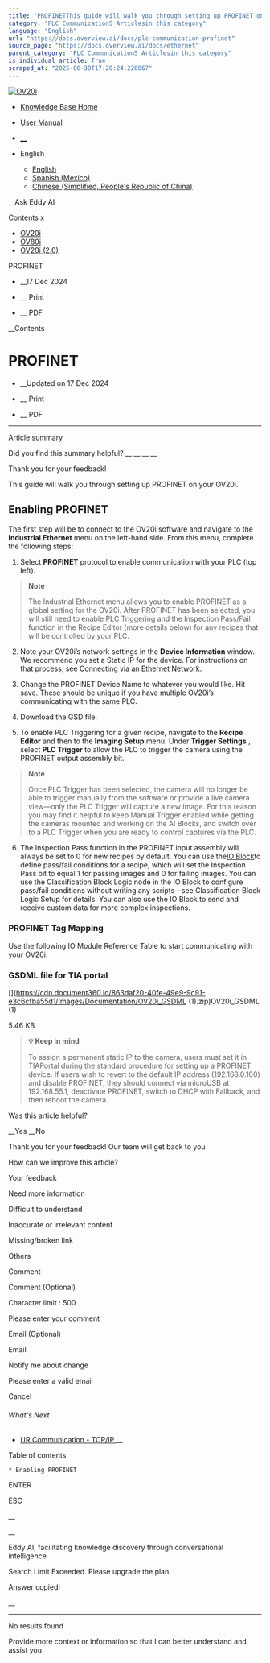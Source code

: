 ```yaml
---
title: "PROFINETThis guide will walk you through setting up PROFINET on your OV20i. Enabling PROFINET The first step will be to connect to the OV20i software and navigate to the Industrial Ethernet menu on the left-hand side. From this menu, complete the..."
category: "PLC Communication5 Articlesin this category"
language: "English"
url: "https://docs.overview.ai/docs/plc-communication-profinet"
source_page: "https://docs.overview.ai/docs/ethernet"
parent_category: "PLC Communication5 Articlesin this category"
is_individual_article: True
scraped_at: "2025-06-30T17:20:24.226867"
---
```


[ ![OV20i](https://cdn.document360.io/logo/863daf20-40fe-49e9-9c91-e3c6cfba55d1/2e22ebf07a24460d8065cff0cb46d3d4-OverviewLogo.png) ](https://www.overview.ai)

  * [Knowledge Base Home](https://docs.overview.ai)
  * [User Manual](https://docs.overview.ai/docs)



  * [ __](/v1/en)
  * English

    * [ English ](/docs/en/plc-communication-profinet "en")
    * [ Spanish \(Mexico\) ](/docs/es-mx/plc-communication-profinet "es-mx")
    * [ Chinese \(Simplified, People's Republic of China\) ](/docs/zh-cn/plc-communication-profinet "zh-cn")




__Ask Eddy AI

Contents x

  * [ OV20i  ](start-here)
  * [ OV80i  ](start-here-1)
  * [ OV20i \(2.0\)  ](faq)



PROFINET

  *  __17 Dec 2024



  *  __ Print

  *  __ PDF




 __Contents

# PROFINET

  *  __Updated on 17 Dec 2024



  *  __ Print

  * __ PDF




* * *

Article summary

Did you find this summary helpful?  __ __ __ __

Thank you for your feedback\!

This guide will walk you through setting up PROFINET on your OV20i.

## Enabling PROFINET

The first step will be to connect to the OV20i software and navigate to the **Industrial Ethernet** menu on the left-hand side. From this menu, complete the following steps:

  1. Select **PROFINET** protocol to enable communication with your PLC \(top left\).

> **Note**
> 
> The Industrial Ethernet menu allows you to enable PROFINET as a global setting for the OV20i. After PROFINET has been selected, you will still need to enable PLC Triggering and the Inspection Pass/Fail function in the Recipe Editor \(more details below\) for any recipes that will be controlled by your PLC.

  2. Note your OV20i’s network settings in the **Device Information** window. We recommend you set a Static IP for the device. For instructions on that process, see [Connecting via an Ethernet Network](https://docs.overview.ai/docs/electrical-and-communication#connecting-via-an-ethernet-network).

  3. Change the PROFINET Device Name to whatever you would like. Hit save. These should be unique if you have multiple OV20i’s communicating with the same PLC.

  4. Download the GSD file.

  5. To enable PLC Triggering for a given recipe, navigate to the **Recipe Editor** and then to the **Imaging Setup** menu. Under **Trigger Settings** , select **PLC Trigger** to allow the PLC to trigger the camera using the PROFINET output assembly bit.

> **Note**
> 
> Once PLC Trigger has been selected, the camera will no longer be able to trigger manually from the software or provide a live camera view—only the PLC Trigger will capture a new image. For this reason you may find it helpful to keep Manual Trigger enabled while getting the cameras mounted and working on the AI Blocks, and switch over to a PLC Trigger when you are ready to control captures via the PLC.

  6. The Inspection Pass function in the PROFINET input assembly will always be set to 0 for new recipes by default. You can use the[IO Block](/docs/io-and-node-red-logic)to define pass/fail conditions for a recipe, which will set the Inspection Pass bit to equal 1 for passing images and 0 for failing images. You can use the Classification Block Logic node in the IO Block to configure pass/fail conditions without writing any scripts—see Classification Block Logic Setup for details. You can also use the IO Block to send and receive custom data for more complex inspections.




### PROFINET Tag Mapping

Use the following IO Module Reference Table to start communicating with your OV20i.

### GSDML file for TIA portal

[](https://cdn.document360.io/863daf20-40fe-49e9-9c91-e3c6cfba55d1/Images/Documentation/OV20i_GSDML \(1\).zip)OV20i\_GSDML \(1\)

5.46 KB

> **💡 Keep in mind**
> 
> To assign a permanent static IP to the camera, users must set it in TIAPortal during the standard procedure for setting up a PROFINET device. If users wish to revert to the default IP address \(192.168.0.100\) and disable PROFINET, they should connect via microUSB at 192.168.55.1, deactivate PROFINET, switch to DHCP with Fallback, and then reboot the camera.

Was this article helpful?

__Yes __No

Thank you for your feedback\! Our team will get back to you

How can we improve this article?

Your feedback

Need more information

Difficult to understand

Inaccurate or irrelevant content

Missing/broken link

Others

Comment

Comment \(Optional\)

Character limit : 500

Please enter your comment

Email \(Optional\)

Email

Notify me about change  


Please enter a valid email

Cancel

###### What's Next

  * [ UR Communication - TCP/IP ](/docs/ur-communication-tcpip) __



Table of contents

    * Enabling PROFINET 



ENTER

ESC

 __

__

Eddy AI, facilitating knowledge discovery through conversational intelligence

Search Limit Exceeded. Please upgrade the plan.

Answer copied\!

__

__ __

No results found

Provide more context or information so that I can better understand and assist you
